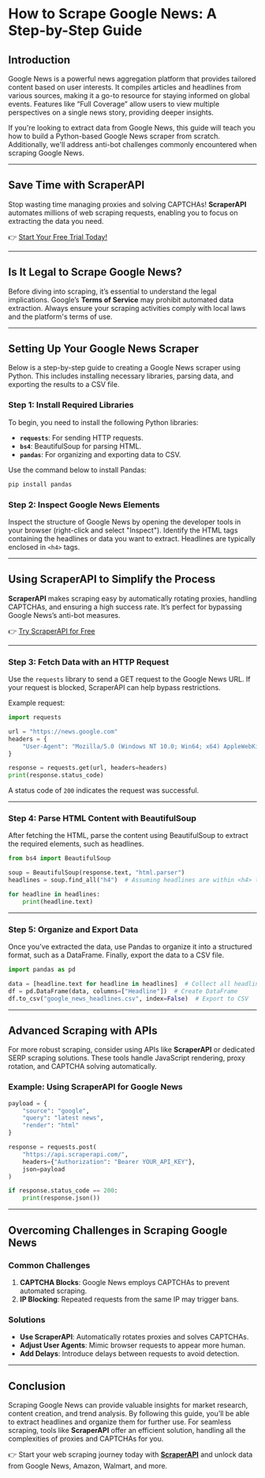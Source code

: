 
# How to Scrape Google News: A Step-by-Step Guide

## Introduction

Google News is a powerful news aggregation platform that provides tailored content based on user interests. It compiles articles and headlines from various sources, making it a go-to resource for staying informed on global events. Features like “Full Coverage” allow users to view multiple perspectives on a single news story, providing deeper insights.

If you're looking to extract data from Google News, this guide will teach you how to build a Python-based Google News scraper from scratch. Additionally, we'll address anti-bot challenges commonly encountered when scraping Google News.

---

## Save Time with ScraperAPI

Stop wasting time managing proxies and solving CAPTCHAs! **ScraperAPI** automates millions of web scraping requests, enabling you to focus on extracting the data you need.

👉 [Start Your Free Trial Today!](https://www.scraperapi.com/?fp_ref=coupons)

---

## Is It Legal to Scrape Google News?

Before diving into scraping, it’s essential to understand the legal implications. Google’s **Terms of Service** may prohibit automated data extraction. Always ensure your scraping activities comply with local laws and the platform's terms of use.

---

## Setting Up Your Google News Scraper

Below is a step-by-step guide to creating a Google News scraper using Python. This includes installing necessary libraries, parsing data, and exporting the results to a CSV file.

### Step 1: Install Required Libraries

To begin, you need to install the following Python libraries:

- **`requests`**: For sending HTTP requests.
- **`bs4`**: BeautifulSoup for parsing HTML.
- **`pandas`**: For organizing and exporting data to CSV.

Use the command below to install Pandas:

```bash
pip install pandas
```

### Step 2: Inspect Google News Elements

Inspect the structure of Google News by opening the developer tools in your browser (right-click and select "Inspect"). Identify the HTML tags containing the headlines or data you want to extract. Headlines are typically enclosed in `<h4>` tags.

---

## Using ScraperAPI to Simplify the Process

**ScraperAPI** makes scraping easy by automatically rotating proxies, handling CAPTCHAs, and ensuring a high success rate. It’s perfect for bypassing Google News’s anti-bot measures.

👉 [Try ScraperAPI for Free](https://www.scraperapi.com/?fp_ref=coupons)

---

### Step 3: Fetch Data with an HTTP Request

Use the `requests` library to send a GET request to the Google News URL. If your request is blocked, ScraperAPI can help bypass restrictions.

Example request:

```python
import requests

url = "https://news.google.com"
headers = {
    "User-Agent": "Mozilla/5.0 (Windows NT 10.0; Win64; x64) AppleWebKit/537.36 (KHTML, like Gecko) Chrome/91.0.4472.124 Safari/537.36"
}

response = requests.get(url, headers=headers)
print(response.status_code)
```

A status code of `200` indicates the request was successful.

---

### Step 4: Parse HTML Content with BeautifulSoup

After fetching the HTML, parse the content using BeautifulSoup to extract the required elements, such as headlines.

```python
from bs4 import BeautifulSoup

soup = BeautifulSoup(response.text, "html.parser")
headlines = soup.find_all("h4")  # Assuming headlines are within <h4> tags

for headline in headlines:
    print(headline.text)
```

---

### Step 5: Organize and Export Data

Once you’ve extracted the data, use Pandas to organize it into a structured format, such as a DataFrame. Finally, export the data to a CSV file.

```python
import pandas as pd

data = [headline.text for headline in headlines]  # Collect all headlines
df = pd.DataFrame(data, columns=["Headline"])  # Create DataFrame
df.to_csv("google_news_headlines.csv", index=False)  # Export to CSV
```

---

## Advanced Scraping with APIs

For more robust scraping, consider using APIs like **ScraperAPI** or dedicated SERP scraping solutions. These tools handle JavaScript rendering, proxy rotation, and CAPTCHA solving automatically.

### Example: Using ScraperAPI for Google News

```python
payload = {
    "source": "google",
    "query": "latest news",
    "render": "html"
}

response = requests.post(
    "https://api.scraperapi.com/",
    headers={"Authorization": "Bearer YOUR_API_KEY"},
    json=payload
)

if response.status_code == 200:
    print(response.json())
```

---

## Overcoming Challenges in Scraping Google News

### Common Challenges
1. **CAPTCHA Blocks**: Google News employs CAPTCHAs to prevent automated scraping.
2. **IP Blocking**: Repeated requests from the same IP may trigger bans.

### Solutions
- **Use ScraperAPI**: Automatically rotates proxies and solves CAPTCHAs.
- **Adjust User Agents**: Mimic browser requests to appear more human.
- **Add Delays**: Introduce delays between requests to avoid detection.

---

## Conclusion

Scraping Google News can provide valuable insights for market research, content creation, and trend analysis. By following this guide, you’ll be able to extract headlines and organize them for further use. For seamless scraping, tools like **ScraperAPI** offer an efficient solution, handling all the complexities of proxies and CAPTCHAs for you.

👉 Start your web scraping journey today with **[ScraperAPI](https://www.scraperapi.com/?fp_ref=coupons)** and unlock data from Google News, Amazon, Walmart, and more.
